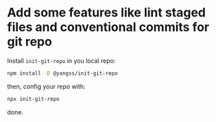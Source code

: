 # Add some features like lint staged files and conventional commits for git repo


Install `init-git-repo` in you local repo:
```sh
npm install -D @yangss/init-git-repo
```
then, config your repo with:
```sh
npx init-git-repo
```
done.